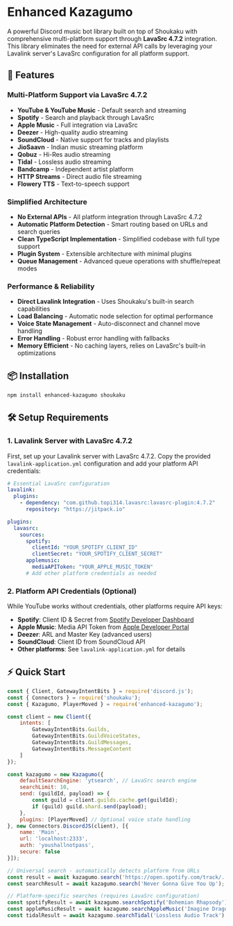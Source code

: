 # Enhanced Kazagumo

A powerful Discord music bot library built on top of Shoukaku with comprehensive multi-platform support through **LavaSrc 4.7.2** integration. This library eliminates the need for external API calls by leveraging your Lavalink server's LavaSrc configuration for all platform support.

## 🌟 Features

### Multi-Platform Support via LavaSrc 4.7.2
- **YouTube & YouTube Music** - Default search and streaming
- **Spotify** - Search and playback through LavaSrc
- **Apple Music** - Full integration via LavaSrc
- **Deezer** - High-quality audio streaming
- **SoundCloud** - Native support for tracks and playlists
- **JioSaavn** - Indian music streaming platform
- **Qobuz** - Hi-Res audio streaming
- **Tidal** - Lossless audio streaming
- **Bandcamp** - Independent artist platform
- **HTTP Streams** - Direct audio file streaming
- **Flowery TTS** - Text-to-speech support

### Simplified Architecture
- **No External APIs** - All platform integration through LavaSrc 4.7.2
- **Automatic Platform Detection** - Smart routing based on URLs and search queries
- **Clean TypeScript Implementation** - Simplified codebase with full type support
- **Plugin System** - Extensible architecture with minimal plugins
- **Queue Management** - Advanced queue operations with shuffle/repeat modes

### Performance & Reliability
- **Direct Lavalink Integration** - Uses Shoukaku's built-in search capabilities
- **Load Balancing** - Automatic node selection for optimal performance
- **Voice State Management** - Auto-disconnect and channel move handling
- **Error Handling** - Robust error handling with fallbacks
- **Memory Efficient** - No caching layers, relies on LavaSrc's built-in optimizations

## 📦 Installation

```bash
npm install enhanced-kazagumo shoukaku
```

## 🛠️ Setup Requirements

### 1. Lavalink Server with LavaSrc 4.7.2

First, set up your Lavalink server with LavaSrc 4.7.2. Copy the provided `lavalink-application.yml` configuration and add your platform API credentials:

```yaml
# Essential LavaSrc configuration
lavalink:
  plugins:
    - dependency: "com.github.topi314.lavasrc:lavasrc-plugin:4.7.2"
      repository: "https://jitpack.io"

plugins:
  lavasrc:
    sources:
      spotify:
        clientId: "YOUR_SPOTIFY_CLIENT_ID"
        clientSecret: "YOUR_SPOTIFY_CLIENT_SECRET"
      applemusic:
        mediaAPIToken: "YOUR_APPLE_MUSIC_TOKEN"
      # Add other platform credentials as needed
```

### 2. Platform API Credentials (Optional)

While YouTube works without credentials, other platforms require API keys:
- **Spotify**: Client ID & Secret from [Spotify Developer Dashboard](https://developer.spotify.com/)
- **Apple Music**: Media API Token from [Apple Developer Portal](https://developer.apple.com/)
- **Deezer**: ARL and Master Key (advanced users)
- **SoundCloud**: Client ID from SoundCloud API
- **Other platforms**: See `lavalink-application.yml` for details

## ⚡ Quick Start

```javascript
const { Client, GatewayIntentBits } = require('discord.js');
const { Connectors } = require('shoukaku');
const { Kazagumo, PlayerMoved } = require('enhanced-kazagumo');

const client = new Client({
    intents: [
        GatewayIntentBits.Guilds,
        GatewayIntentBits.GuildVoiceStates,
        GatewayIntentBits.GuildMessages,
        GatewayIntentBits.MessageContent
    ]
});

const kazagumo = new Kazagumo({
    defaultSearchEngine: 'ytsearch', // LavaSrc search engine
    searchLimit: 10,
    send: (guildId, payload) => {
        const guild = client.guilds.cache.get(guildId);
        if (guild) guild.shard.send(payload);
    },
    plugins: [PlayerMoved] // Optional voice state handling
}, new Connectors.DiscordJS(client), [{
    name: 'Main',
    url: 'localhost:2333',
    auth: 'youshallnotpass',
    secure: false
}]);

// Universal search - automatically detects platform from URLs
const result = await kazagumo.search('https://open.spotify.com/track/...');
const searchResult = await kazagumo.search('Never Gonna Give You Up');

// Platform-specific searches (requires LavaSrc configuration)
const spotifyResult = await kazagumo.searchSpotify('Bohemian Rhapsody');
const appleMusicResult = await kazagumo.searchAppleMusic('Imagine Dragons');
const tidalResult = await kazagumo.searchTidal('Lossless Audio Track');
